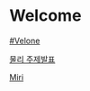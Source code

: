 # Welcome

[#Velone](https://velone.kro.kr/)

[물리 주제발표]()

[Miri](https://www.miricanvas.com/v/14grb0m)
